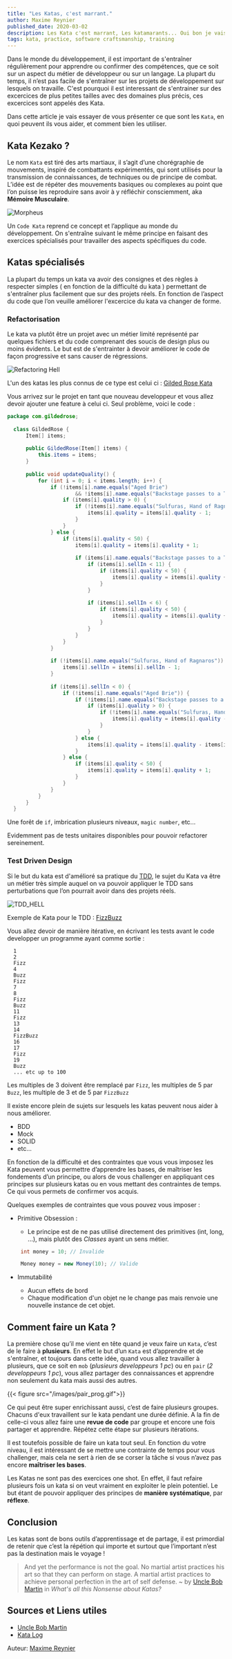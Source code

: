 ```yaml
---
title: "Les Katas, c'est marrant."
author: Maxime Reynier 
published_date: 2020-03-02
description: Les Kata c'est marrant, Les katamarants... Oui bon je vais vous expliquer.
tags: kata, practice, software craftsmanship, training
---
```


Dans le monde du développement, il est important de s'entraîner régulièrement pour apprendre ou confirmer des compétences, que ce soit sur un aspect du métier de développeur ou sur un langage.
La plupart du temps, il n’est pas facile de s'entraîner sur les projets de développement sur lesquels on travaille.
C'est pourquoi il est interessant de s'entrainer sur des excercices de plus petites tailles avec des domaines plus précis, ces excercices sont appelés des Kata.


Dans cette article je vais essayer de vous présenter ce que sont les `Kata`, en quoi peuvent ils vous aider, et comment bien les utiliser.


## Kata Kezako ?

Le nom `Kata` est tiré des arts martiaux, il s’agit d’une chorégraphie de mouvements, inspiré de combattants expérimentés, qui sont utilisés pour la transmission de connaissances, de techniques ou de principe de combat.
L’idée est de répéter des mouvements basiques ou complexes au point que l’on puisse les reproduire sans avoir à y réfléchir consciemment, aka **Mémoire Musculaire**.

![Morpheus](/images/morpheus.gif)

Un `Code Kata` reprend ce concept et l’applique au monde du développement. On s'entraîne suivant le même principe en faisant des exercices spécialisés pour travailler des aspects spécifiques du code. 

## Katas spécialisés  

La plupart du temps un kata va avoir des consignes et des règles à respecter simples ( en fonction de la difficulté du kata ) permettant de s'entraîner plus facilement que sur des projets réels.
En fonction de l’aspect du code que l’on veuille améliorer l'excercice du kata va changer de forme.

### Refactorisation

Le kata va plutôt être un projet avec un métier limité représenté par quelques fichiers et du code comprenant des soucis de design plus ou moins évidents.
Le but est de s'entrainter à devoir améliorer le code de façon progressive et sans causer de régressions.

![Refactoring Hell](/images/refactoring_hell.gif)

L'un des katas les plus connus de ce type est celui ci : [Gilded Rose Kata](https://github.com/emilybache/GildedRose-Refactoring-Kata)

Vous arrivez sur le projet en tant que nouveau developpeur et vous allez devoir ajouter une feature à celui ci.
Seul problème, voici le code :

```java
package com.gildedrose;
  
  class GildedRose {
      Item[] items;
  
      public GildedRose(Item[] items) {
          this.items = items;
      }
  
      public void updateQuality() {
          for (int i = 0; i < items.length; i++) {
              if (!items[i].name.equals("Aged Brie")
                      && !items[i].name.equals("Backstage passes to a TAFKAL80ETC concert")) {
                  if (items[i].quality > 0) {
                      if (!items[i].name.equals("Sulfuras, Hand of Ragnaros")) {
                          items[i].quality = items[i].quality - 1;
                      }
                  }
              } else {
                  if (items[i].quality < 50) {
                      items[i].quality = items[i].quality + 1;
  
                      if (items[i].name.equals("Backstage passes to a TAFKAL80ETC concert")) {
                          if (items[i].sellIn < 11) {
                              if (items[i].quality < 50) {
                                  items[i].quality = items[i].quality + 1;
                              }
                          }
  
                          if (items[i].sellIn < 6) {
                              if (items[i].quality < 50) {
                                  items[i].quality = items[i].quality + 1;
                              }
                          }
                      }
                  }
              }
  
              if (!items[i].name.equals("Sulfuras, Hand of Ragnaros")) {
                  items[i].sellIn = items[i].sellIn - 1;
              }
  
              if (items[i].sellIn < 0) {
                  if (!items[i].name.equals("Aged Brie")) {
                      if (!items[i].name.equals("Backstage passes to a TAFKAL80ETC concert")) {
                          if (items[i].quality > 0) {
                              if (!items[i].name.equals("Sulfuras, Hand of Ragnaros")) {
                                  items[i].quality = items[i].quality - 1;
                              }
                          }
                      } else {
                          items[i].quality = items[i].quality - items[i].quality;
                      }
                  } else {
                      if (items[i].quality < 50) {
                          items[i].quality = items[i].quality + 1;
                      }
                  }
              }
          }
      }
  }
```
Une forêt de `if`, imbrication plusieurs niveaux, `magic number`, etc... 

Evidemment pas de tests unitaires disponibles pour pouvoir refactorer sereinement.

### Test Driven Design

Si le but du kata est d'amélioré sa pratique du [TDD](https://fr.wikipedia.org/wiki/Test_driven_development), le sujet du Kata va être un métier très  simple auquel on va pouvoir appliquer le TDD sans perturbations que l’on pourrait avoir dans des projets réels.

![TDD_HELL](/images/tdd_hell.png)

Exemple de Kata pour le TDD : [FizzBuzz](http://codingdojo.org/kata/FizzBuzz/)

Vous allez devoir de manière itérative, en écrivant les tests avant le code developper un programme ayant comme sortie : 

```
  1
  2
  Fizz
  4
  Buzz
  Fizz
  7
  8
  Fizz
  Buzz
  11
  Fizz
  13
  14
  FizzBuzz
  16
  17
  Fizz
  19
  Buzz
  ... etc up to 100
  ```
  
  Les multiples de 3 doivent être remplacé par `Fizz`, les multiples de 5 par `Buzz`, les multiple de 3 et de 5 par `FizzBuzz`

Il existe encore plein de sujets sur lesquels les katas peuvent nous aider à nous améliorer.

* BDD
* Mock
* SOLID
* etc...

En fonction de la difficulté et des contraintes que vous vous imposez les Kata peuvent vous permettre d’apprendre les bases,
 de maîtriser les fondements d’un principe, ou alors de vous challenger en appliquant ces principes sur plusieurs katas ou en vous mettant des contraintes de temps.
 Ce qui vous permets de confirmer vos acquis.
 
 Quelques exemples de contraintes que vous pouvez vous imposer : 
 
 * Primitive Obsession :
    * Le principe est de ne pas utilisé directement des primitives (int, long, ...), mais plutôt des _Classes_ ayant un sens métier.
    ```java
     int money = 10; // Invalide
    ``` 
    
    ```java
     Money money = new Money(10); // Valide
    ```
 * Immutabilité
    * Aucun effets de bord
    * Chaque modification d'un objet ne le change pas mais renvoie une nouvelle instance de cet objet.
    
## Comment faire un Kata ? 

La première chose qu’il me vient en tête quand je veux faire un `Kata`, c’est de le faire à **plusieurs**.
En effet le but d’un `Kata` est d’apprendre et de s'entraîner, et toujours dans cette idée, quand vous allez travailler à plusieurs, que ce soit en `mob` (_plusieurs developpeurs 1 pc_) ou en `pair` (_2 developpeurs 1 pc_),
 vous allez partager des connaissances et apprendre non seulement du kata mais aussi des autres.

{{< figure src="/images/pair_prog.gif">}}

Ce qui peut être super enrichissant aussi, c’est de faire plusieurs groupes. Chacuns d'eux travaillent sur le kata pendant une durée définie.
A la fin de celle-ci vous allez faire une **revue de code** par groupe et encore une fois partager et apprendre. Répétez cette étape sur plusieurs itérations.

Il est toutefois possible de faire un kata tout seul. En fonction du votre niveau, il est intéressant de se mettre une contrainte de temps pour vous challenger, mais cela ne sert à rien de se corser la tâche si vous n’avez pas encore **maîtriser les bases**.

Les Katas ne sont pas des exercices one shot. En effet, il faut refaire plusieurs fois un kata si on veut vraiment en exploiter le plein potentiel. Le but étant de pouvoir appliquer des principes de **manière systématique**, par **réflexe**. 

## Conclusion   

Les katas sont de bons outils d’apprentissage et de partage, il est primordial de retenir que c’est la répétion qui importe et surtout que l’important n’est pas la destination mais le voyage !

> And yet the performance is not the goal. No martial artist practices his art so that they can perform on stage. A martial artist practices to achieve personal perfection in the art of self defense.
 ~ by [Uncle Bob Martin](https://sites.google.com/site/unclebobconsultingllc/home/articles/what-s-all-this-nonsense-about-katas) in _What's all this Nonsense about Katas?_


## Sources et Liens utiles

- [Uncle Bob Martin](https://blog.cleancoder.com/)
- [Kata Log](https://kata-log.rocks/)

Auteur: [Maxime Reynier](https://maximernr.github.io)



